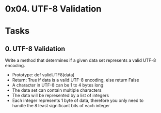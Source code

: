 # 0x04. UTF-8 Validation

# Tasks
## 0. UTF-8 Validation
Write a method that determines if a given data set represents a valid UTF-8 encoding.
- Prototype: def validUTF8(data)
- Return: True if data is a valid UTF-8 encoding, else return False
- A character in UTF-8 can be 1 to 4 bytes long
- The data set can contain multiple characters
- The data will be represented by a list of integers
- Each integer represents 1 byte of data, therefore you only need to handle the 8 least significant bits of each integer
